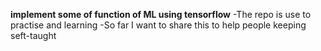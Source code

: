 **implement some of function of ML using tensorflow**
-The repo is use to practise and learning 
-So far I want to share this to help people keeping seft-taught